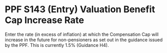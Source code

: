 # PPF S143 (Entry) Valuation Benefit Cap Increase Rate

Enter the rate (in excess of inflation) at which the Compensation Cap
will increase in the future for non-pensioners as set out in the
guidance issued by the PPF. This is currently 1.5% (Guidance H4).
